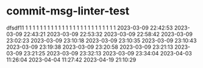 # commit-msg-linter-test
dfsdf11
1
1
1
1
1
1
1
1
1
1
1
1
1
1
1
1
1
1
1
1
1
1
1
1
1
2023-03-09 22:42:53
2023-03-09 22:43:21
2023-03-09 22:53:32
2023-03-09 22:58:42
2023-03-09 23:02:23
2023-03-09 23:10:18
2023-03-09 23:10:35
2023-03-09 23:10:43
2023-03-09 23:19:38
2023-03-09 23:20:58
2023-03-09 23:21:13
2023-03-09 23:21:25
2023-03-09 23:32:13
2023-03-09 23:34:04
2023-04-03 11:26:04
2023-04-04 11:27:42
2023-04-19 21:10:29

